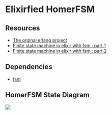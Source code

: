 Elixirfied HomerFSM
===================

Resources
---------

-   [The orginal erlang project](https://howistart.org/posts/erlang/1)
-   [Finite state machine in elixir with fsm : part 1](https://isotope11.com/blog/a-tour-of-finite-states-in-elixir-part-1)
-   [Finite state machine in elixir with fsm : part 2](https://isotope11.com/blog/a-tour-of-finite-state-machines-in-elixir-part-2)

Dependencies
------------

-   [fsm](https://github.com/sasa1977/fsm)

HomerFSM State Diagram
----------------------

![](file:fsm-dia-plant.png)
